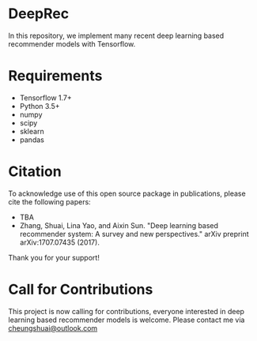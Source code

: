 # DeepRec
In this repository, we implement many recent deep learning based recommender models with Tensorflow.

# Requirements
* Tensorflow 1.7+
* Python 3.5+
* numpy
* scipy
* sklearn
* pandas

# Citation

To acknowledge use of this open source package in publications, please cite the 
following papers:

* TBA
* Zhang, Shuai, Lina Yao, and Aixin Sun. "Deep learning based recommender system: A survey and new perspectives." arXiv preprint arXiv:1707.07435 (2017).

Thank you for your support!


# Call for Contributions
This project is now calling for contributions, everyone interested in deep learning based recommender models is welcome. Please contact me via cheungshuai@outlook.com


